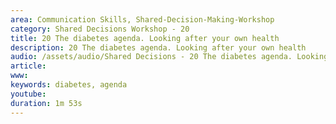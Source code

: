 ```yaml
---
area: Communication Skills, Shared-Decision-Making-Workshop
category: Shared Decisions Workshop - 20
title: 20 The diabetes agenda. Looking after your own health
description: 20 The diabetes agenda. Looking after your own health
audio: /assets/audio/Shared Decisions - 20 The diabetes agenda. Looking after your own health. Dave Tomson - MQ.mp3
article: 
www: 
keywords: diabetes, agenda
youtube: 
duration: 1m 53s
--- 
```

